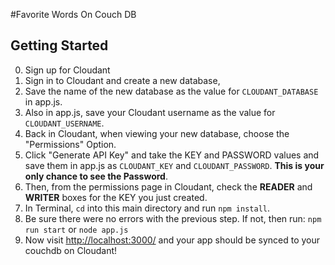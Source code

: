 #Favorite Words On Couch DB

## Getting Started

0. Sign up for Cloudant
1. Sign in to Cloudant and create a new database, 
2. Save the name of the new database as the value for `CLOUDANT_DATABASE` in app.js.
3. Also in app.js, save your Cloudant username as the value for `CLOUDANT_USERNAME`.
4. Back in Cloudant, when viewing your new database, choose the "Permissions" Option.
5. Click "Generate API Key" and take the KEY and PASSWORD values and save them in app.js as `CLOUDANT_KEY` and `CLOUDANT_PASSWORD`. **This is your only chance to see the Password**.
6. Then, from the permissions page in Cloudant, check the **READER** and **WRITER** boxes for the KEY you just created.
7. In Terminal, `cd` into this main directory and run `npm install`.
8. Be sure there were no errors with the previous step. If not, then run: `npm run start` or `node app.js`
9. Now visit [http://localhost:3000/](http://localhost:3000/) and your app should be synced to your couchdb on Cloudant!
